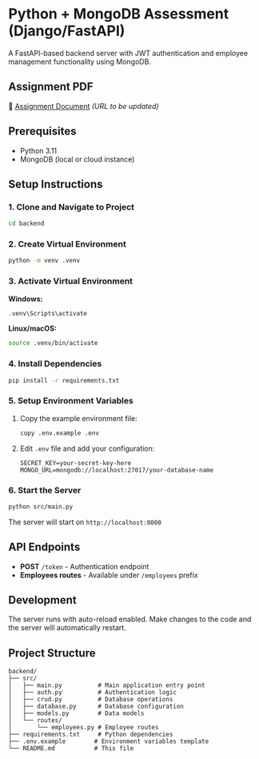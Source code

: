 # **Python + MongoDB Assessment (Django/FastAPI)**

A FastAPI-based backend server with JWT authentication and employee management functionality using MongoDB.

## Assignment PDF

📄 [Assignment Document](https://example.com/assignment-document.pdf) *(URL to be updated)*

## Prerequisites

- Python 3.11
- MongoDB (local or cloud instance)

## Setup Instructions

### 1. Clone and Navigate to Project

```bash
cd backend
```

### 2. Create Virtual Environment

```bash
python -m venv .venv
```

### 3. Activate Virtual Environment

**Windows:**
```bash
.venv\Scripts\activate
```

**Linux/macOS:**
```bash
source .venv/bin/activate
```

### 4. Install Dependencies

```bash
pip install -r requirements.txt
```

### 5. Setup Environment Variables

1. Copy the example environment file:
   ```bash
   copy .env.example .env
   ```

2. Edit `.env` file and add your configuration:
   ```
   SECRET_KEY=your-secret-key-here
   MONGO_URL=mongodb://localhost:27017/your-database-name
   ```

### 6. Start the Server

```bash
python src/main.py
```

The server will start on `http://localhost:8000`

## API Endpoints

- **POST** `/token` - Authentication endpoint
- **Employees routes** - Available under `/employees` prefix

## Development

The server runs with auto-reload enabled. Make changes to the code and the server will automatically restart.

## Project Structure

```
backend/
├── src/
│   ├── main.py          # Main application entry point
│   ├── auth.py          # Authentication logic
│   ├── crud.py          # Database operations
│   ├── database.py      # Database configuration
│   ├── models.py        # Data models
│   └── routes/
│       └── employees.py # Employee routes
├── requirements.txt     # Python dependencies
├── .env.example        # Environment variables template
└── README.md           # This file
```